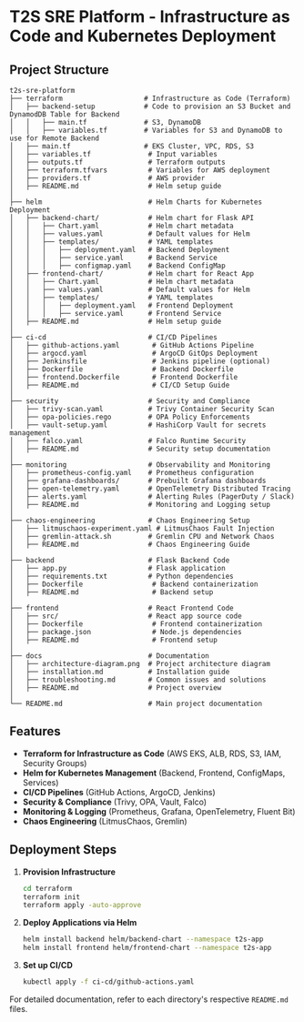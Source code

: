 # T2S SRE Platform - Infrastructure as Code and Kubernetes Deployment

## Project Structure
```
t2s-sre-platform
├── terraform                    # Infrastructure as Code (Terraform)
│   ├── backend-setup            # Code to provision an S3 Bucket and DynamodDB Table for Backend
│   │   ├── main.tf              # S3, DynamoDB
│   │   ├── variables.tf         # Variables for S3 and DynamoDB to use for Remote Backend
│   ├── main.tf                  # EKS Cluster, VPC, RDS, S3
│   ├── variables.tf              # Input variables
│   ├── outputs.tf                # Terraform outputs
│   ├── terraform.tfvars          # Variables for AWS deployment
│   ├── providers.tf              # AWS provider
│   ├── README.md                 # Helm setup guide
│   
├── helm                          # Helm Charts for Kubernetes Deployment
│   ├── backend-chart/            # Helm chart for Flask API
│   │   ├── Chart.yaml            # Helm chart metadata
│   │   ├── values.yaml           # Default values for Helm
│   │   ├── templates/            # YAML templates
│   │   │   ├── deployment.yaml   # Backend Deployment
│   │   │   ├── service.yaml      # Backend Service
│   │   │   ├── configmap.yaml    # Backend ConfigMap
│   ├── frontend-chart/           # Helm chart for React App
│   │   ├── Chart.yaml            # Helm chart metadata
│   │   ├── values.yaml           # Default values for Helm
│   │   ├── templates/            # YAML templates
│   │   │   ├── deployment.yaml   # Frontend Deployment
│   │   │   ├── service.yaml      # Frontend Service
│   ├── README.md                 # Helm setup guide
│   
├── ci-cd                         # CI/CD Pipelines
│   ├── github-actions.yaml        # GitHub Actions Pipeline
│   ├── argocd.yaml                # ArgoCD GitOps Deployment
│   ├── Jenkinsfile                # Jenkins pipeline (optional)
│   ├── Dockerfile                 # Backend Dockerfile
│   ├── frontend.Dockerfile        # Frontend Dockerfile
│   ├── README.md                  # CI/CD Setup Guide
│   
├── security                      # Security and Compliance
│   ├── trivy-scan.yaml           # Trivy Container Security Scan
│   ├── opa-policies.rego         # OPA Policy Enforcements
│   ├── vault-setup.yaml          # HashiCorp Vault for secrets management
│   ├── falco.yaml                # Falco Runtime Security
│   ├── README.md                 # Security setup documentation
│   
├── monitoring                    # Observability and Monitoring
│   ├── prometheus-config.yaml    # Prometheus configuration
│   ├── grafana-dashboards/       # Prebuilt Grafana dashboards
│   ├── open-telemetry.yaml       # OpenTelemetry Distributed Tracing
│   ├── alerts.yaml               # Alerting Rules (PagerDuty / Slack)
│   ├── README.md                 # Monitoring and Logging setup
│   
├── chaos-engineering             # Chaos Engineering Setup
│   ├── litmuschaos-experiment.yaml # LitmusChaos Fault Injection
│   ├── gremlin-attack.sh         # Gremlin CPU and Network Chaos
│   ├── README.md                 # Chaos Engineering Guide
│   
├── backend                       # Flask Backend Code
│   ├── app.py                    # Flask application
│   ├── requirements.txt          # Python dependencies
│   ├── Dockerfile                 # Backend containerization
│   ├── README.md                  # Backend setup
│   
├── frontend                      # React Frontend Code
│   ├── src/                      # React app source code
│   ├── Dockerfile                 # Frontend containerization
│   ├── package.json               # Node.js dependencies
│   ├── README.md                  # Frontend setup
│   
├── docs                          # Documentation
│   ├── architecture-diagram.png  # Project architecture diagram
│   ├── installation.md           # Installation guide
│   ├── troubleshooting.md        # Common issues and solutions
│   ├── README.md                 # Project overview
│
└── README.md                     # Main project documentation
```

## Features
- **Terraform for Infrastructure as Code** (AWS EKS, ALB, RDS, S3, IAM, Security Groups)
- **Helm for Kubernetes Management** (Backend, Frontend, ConfigMaps, Services)
- **CI/CD Pipelines** (GitHub Actions, ArgoCD, Jenkins)
- **Security & Compliance** (Trivy, OPA, Vault, Falco)
- **Monitoring & Logging** (Prometheus, Grafana, OpenTelemetry, Fluent Bit)
- **Chaos Engineering** (LitmusChaos, Gremlin)

## Deployment Steps
1. **Provision Infrastructure**
   ```sh
   cd terraform
   terraform init
   terraform apply -auto-approve
   ```
2. **Deploy Applications via Helm**
   ```sh
   helm install backend helm/backend-chart --namespace t2s-app
   helm install frontend helm/frontend-chart --namespace t2s-app
   ```
3. **Set up CI/CD**
   ```sh
   kubectl apply -f ci-cd/github-actions.yaml
   ```

For detailed documentation, refer to each directory's respective `README.md` files.
